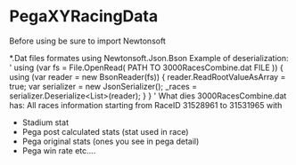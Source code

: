 # PegaXYRacingData

Before using be sure to import Newtonsoft

*.Dat files formates using Newtonsoft.Json.Bson
Example of deserialization:
'
        using (var fs = File.OpenRead( PATH TO 3000RacesCombine.dat FILE ))
        {
            using (var reader = new BsonReader(fs))
            {
                reader.ReadRootValueAsArray = true;
                var serializer = new JsonSerializer();
                _races = serializer.Deserialize<List<Race>>(reader);
            }
        }
 ' 
What dies 3000RacesCombine.dat has:
All races information starting from RaceID 31528961 to 31531965 with 
  * Stadium stat
  * Pega post calculated stats (stat used in race)
  * Pega original stats (ones you see in pega detail)
  * Pega win rate
  etc....
